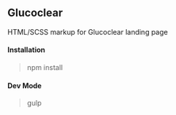 ## Glucoclear
HTML/SCSS markup for Glucoclear landing page

#### Installation
> npm install

#### Dev Mode
> gulp
